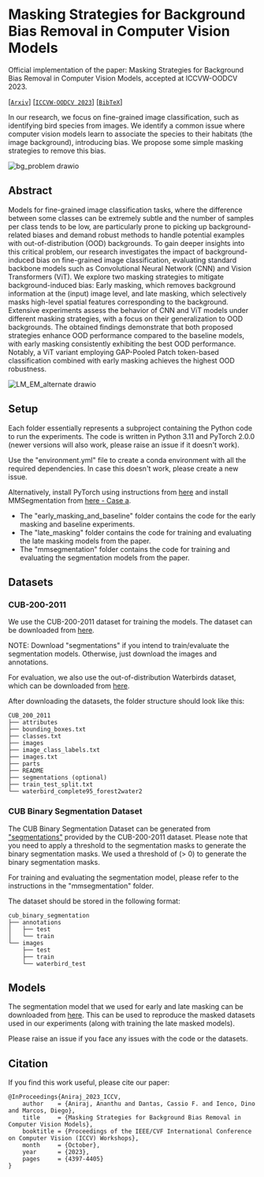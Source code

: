 # Masking Strategies for Background Bias Removal in Computer Vision Models

Official implementation of the paper: Masking Strategies for Background Bias Removal in Computer Vision Models, accepted at ICCVW-OODCV 2023.

[[`Arxiv`]](https://arxiv.org/abs/2308.12127) [[`ICCVW-OODCV 2023`](https://openaccess.thecvf.com/content/ICCV2023W/OODCV/html/Aniraj_Masking_Strategies_for_Background_Bias_Removal_in_Computer_Vision_Models_ICCVW_2023_paper.html)] [[`BibTeX`](#citation)]

In our research, we focus on fine-grained image classification, such as identifying bird species from images. We identify a common issue where computer vision models learn to associate the species to their habitats (the image background), introducing bias. We propose some simple masking strategies to remove this bias.

![bg_problem drawio](https://github.com/ananthu-aniraj/masking_strategies_bias_removal/assets/50333505/feb600d7-2450-4903-a494-c7035affe095)


## Abstract

Models for fine-grained image classification tasks, where the difference between some classes can be extremely subtle and the number of samples per class tends to be low, are particularly prone to picking up background-related biases and demand robust methods to handle potential examples with out-of-distribution (OOD) backgrounds. To gain deeper insights into this critical problem, our research investigates the impact of background-induced bias on fine-grained image classification, evaluating standard backbone models such as Convolutional Neural Network (CNN) and Vision Transformers (ViT). We explore two masking strategies to mitigate background-induced bias: Early masking, which removes background information at the (input) image level, and late masking, which selectively masks high-level spatial features corresponding to the background. Extensive experiments assess the behavior of CNN and ViT models under different masking strategies, with a focus on their generalization to OOD backgrounds. The obtained findings demonstrate that both proposed strategies enhance OOD performance compared to the baseline models, with early masking consistently exhibiting the best OOD performance. Notably, a ViT variant employing GAP-Pooled Patch token-based classification combined with early masking achieves the highest OOD robustness.

![LM_EM_alternate drawio](https://github.com/ananthu-aniraj/masking_strategies_bias_removal/assets/50333505/462a5653-0e43-443f-836f-6fe6db09a723)


## Setup
Each folder essentially represents a subproject containing the Python code to run the experiments. The code is written in Python 3.11 and PyTorch 2.0.0 (newer versions will also work, please raise an issue if it doesn't work).

Use the "environment.yml" file to create a conda environment with all the required dependencies.
In case this doesn't work, please create a new issue. 

Alternatively, install PyTorch using instructions from [here](https://pytorch.org/get-started/locally/) and install MMSegmentation from [here - Case a](https://github.com/open-mmlab/mmsegmentation/blob/main/docs/en/get_started.md#installation).

- The "early_masking_and_baseline" folder contains the code for the early masking and baseline experiments. 
- The "late_masking" folder contains the code for training and evaluating the late masking models from the paper.
- The "mmsegmentation" folder contains the code for training and evaluating the segmentation models from the paper.



## Datasets

### CUB-200-2011
We use the CUB-200-2011 dataset for training the models. The dataset can be downloaded from [here](https://www.vision.caltech.edu/datasets/cub_200_2011/). 

NOTE: Download "segmentations" if you intend to train/evaluate the segmentation models. Otherwise, just download the images and annotations.

For evaluation, we also use the out-of-distribution Waterbirds dataset, which can be downloaded from [here](https://nlp.stanford.edu/data/dro/waterbird_complete95_forest2water2.tar.gz).

After downloading the datasets, the folder structure should look like this:

```
CUB_200_2011
├── attributes
├── bounding_boxes.txt
├── classes.txt
├── images
├── image_class_labels.txt
├── images.txt
├── parts
├── README
├── segmentations (optional)
├── train_test_split.txt
└── waterbird_complete95_forest2water2
```


### CUB Binary Segmentation Dataset

The CUB Binary Segmentation Dataset can be generated from ["segmentations"](https://www.vision.caltech.edu/datasets/cub_200_2011/) provided by the CUB-200-2011 dataset.
Please note that you need to apply a threshold to the segmentation masks to generate the binary segmentation masks. We used a threshold of (> 0) to generate the binary segmentation masks.

For training and evaluating the segmentation model, please refer to the instructions in the "mmsegmentation" folder.

The dataset should be stored in the following format:

```
cub_binary_segmentation
├── annotations
│   ├── test
│   └── train
└── images
    ├── test
    ├── train
    └── waterbird_test
```

## Models

The segmentation model that we used for early and late masking can be downloaded from [here](https://github.com/ananthu-aniraj/masking_strategies_bias_removal/releases/download/model_release/mask2former_swint_iter_160000.pth). 
This can be used to reproduce the masked datasets used in our experiments (along with training the late masked models).


Please raise an issue if you face any issues with the code or the datasets.

## Citation

If you find this work useful, please cite our paper:

``` 
@InProceedings{Aniraj_2023_ICCV,
    author    = {Aniraj, Ananthu and Dantas, Cassio F. and Ienco, Dino and Marcos, Diego},
    title     = {Masking Strategies for Background Bias Removal in Computer Vision Models},
    booktitle = {Proceedings of the IEEE/CVF International Conference on Computer Vision (ICCV) Workshops},
    month     = {October},
    year      = {2023},
    pages     = {4397-4405}
}
```
